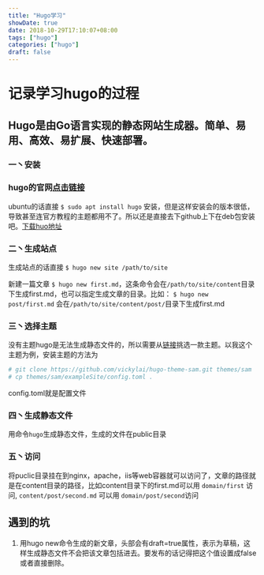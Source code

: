 ```yaml
---
title: "Hugo学习"
showDate: true
date: 2018-10-29T17:10:07+08:00
tags: ["hugo"]
categories: ["hugo"]
draft: false
---
```


# 记录学习hugo的过程

## Hugo是由Go语言实现的静态网站生成器。简单、易用、高效、易扩展、快速部署。

### 一丶安装

### hugo的官网[点击链接](https://gohugo.io/)

ubuntu的话直接 `$ sudo apt install hugo` 安装，但是这样安装会的版本很低，导致甚至连官方教程的主题都用不了。所以还是直接去下github上下在deb包安装吧。[下载huo地址](https://github.com/gohugoio/hugo/releases)

### 二丶生成站点

生成站点的话直接 `$ hugo new site /path/to/site`

新建一篇文章 `$ hugo new first.md`，这条命令会在`/path/to/site/content`目录下生成first.md，也可以指定生成文章的目录。比如： `$ hugo new post/first.md` 会在`/path/to/site/content/post/`目录下生成first.md

### 三丶选择主题

没有主题hugo是无法生成静态文件的，所以需要从[链接](https://themes.gohugo.io/)挑选一款主题。以我这个主题为例，安装主题的方法为

```bash
# git clone https://github.com/vickylai/hugo-theme-sam.git themes/sam
# cp themes/sam/exampleSite/config.toml .
```

config.toml就是配置文件

### 四丶生成静态文件

用命令`hugo`生成静态文件，生成的文件在public目录

### 五丶访问

将puclic目录挂在到nginx，apache，iis等web容器就可以访问了，文章的路径就是在content目录的路径，比如content目录下的first.md可以用  `domain/first` 访问, `content/post/second.md` 可以用 `domain/post/second`访问

## 遇到的坑

1. 用hugo new命令生成的新文章，头部会有draft=true属性，表示为草稿，这样生成静态文件不会把该文章包括进去。要发布的话记得把这个值设置成false或者直接删除。